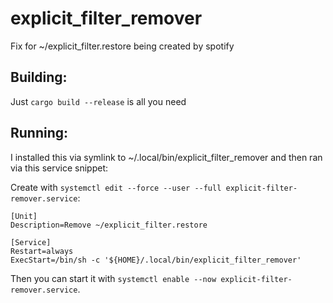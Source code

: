 # explicit_filter_remover

Fix for ~/explicit_filter.restore being created by spotify

## Building:

Just `cargo build --release` is all you need

## Running:

I installed this via symlink to ~/.local/bin/explicit_filter_remover and then ran via this service snippet:

Create with `systemctl edit --force --user --full explicit-filter-remover.service`:

```systemd
[Unit]
Description=Remove ~/explicit_filter.restore

[Service]
Restart=always
ExecStart=/bin/sh -c '${HOME}/.local/bin/explicit_filter_remover'
```

Then you can start it with `systemctl enable --now explicit-filter-remover.service`.
